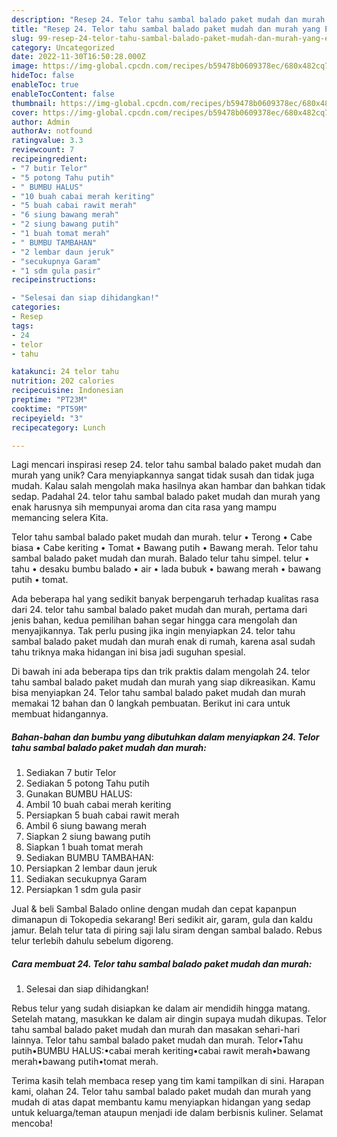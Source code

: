 ```yaml
---
description: "Resep 24. Telor tahu sambal balado paket mudah dan murah yang Enak"
title: "Resep 24. Telor tahu sambal balado paket mudah dan murah yang Enak"
slug: 99-resep-24-telor-tahu-sambal-balado-paket-mudah-dan-murah-yang-enak
category: Uncategorized
date: 2022-11-30T16:50:28.000Z
image: https://img-global.cpcdn.com/recipes/b59478b0609378ec/680x482cq70/24-telor-tahu-sambal-balado-paket-mudah-dan-murah-foto-resep-utama.jpg
hideToc: false
enableToc: true
enableTocContent: false
thumbnail: https://img-global.cpcdn.com/recipes/b59478b0609378ec/680x482cq70/24-telor-tahu-sambal-balado-paket-mudah-dan-murah-foto-resep-utama.jpg
cover: https://img-global.cpcdn.com/recipes/b59478b0609378ec/680x482cq70/24-telor-tahu-sambal-balado-paket-mudah-dan-murah-foto-resep-utama.jpg
author: Admin
authorAv: notfound
ratingvalue: 3.3
reviewcount: 7
recipeingredient:
- "7 butir Telor"
- "5 potong Tahu putih"
- " BUMBU HALUS"
- "10 buah cabai merah keriting"
- "5 buah cabai rawit merah"
- "6 siung bawang merah"
- "2 siung bawang putih"
- "1 buah tomat merah"
- " BUMBU TAMBAHAN"
- "2 lembar daun jeruk"
- "secukupnya Garam"
- "1 sdm gula pasir"
recipeinstructions:

- "Selesai dan siap dihidangkan!"
categories:
- Resep
tags:
- 24
- telor
- tahu

katakunci: 24 telor tahu 
nutrition: 202 calories
recipecuisine: Indonesian
preptime: "PT23M"
cooktime: "PT59M"
recipeyield: "3"
recipecategory: Lunch

---
```





Lagi mencari inspirasi resep 24. telor tahu sambal balado paket mudah dan murah yang unik? Cara menyiapkannya sangat tidak susah dan tidak juga mudah. Kalau salah mengolah maka hasilnya akan hambar dan bahkan tidak sedap. Padahal 24. telor tahu sambal balado paket mudah dan murah yang enak harusnya sih mempunyai aroma dan cita rasa yang mampu memancing selera Kita.





Telor tahu sambal balado paket mudah dan murah. telur • Terong • Cabe biasa • Cabe keriting • Tomat • Bawang putih • Bawang merah. Telor tahu sambal balado paket mudah dan murah. Balado telur tahu simpel. telur • tahu • desaku bumbu balado • air • lada bubuk • bawang merah • bawang putih • tomat.

Ada beberapa hal yang sedikit banyak berpengaruh terhadap kualitas rasa dari 24. telor tahu sambal balado paket mudah dan murah, pertama dari jenis bahan, kedua pemilihan bahan segar hingga cara mengolah dan menyajikannya. Tak perlu pusing jika ingin menyiapkan 24. telor tahu sambal balado paket mudah dan murah enak di rumah, karena asal sudah tahu triknya maka hidangan ini bisa jadi suguhan spesial.






Di bawah ini ada beberapa tips dan trik praktis dalam mengolah 24. telor tahu sambal balado paket mudah dan murah yang siap dikreasikan. Kamu bisa menyiapkan 24. Telor tahu sambal balado paket mudah dan murah memakai 12 bahan dan 0 langkah pembuatan. Berikut ini cara untuk membuat hidangannya.

<!--inarticleads1-->

##### Bahan-bahan dan bumbu yang dibutuhkan dalam menyiapkan 24. Telor tahu sambal balado paket mudah dan murah:

1. Sediakan 7 butir Telor
1. Sediakan 5 potong Tahu putih
1. Gunakan  BUMBU HALUS:
1. Ambil 10 buah cabai merah keriting
1. Persiapkan 5 buah cabai rawit merah
1. Ambil 6 siung bawang merah
1. Siapkan 2 siung bawang putih
1. Siapkan 1 buah tomat merah
1. Sediakan  BUMBU TAMBAHAN:
1. Persiapkan 2 lembar daun jeruk
1. Sediakan secukupnya Garam
1. Persiapkan 1 sdm gula pasir


Jual &amp; beli Sambal Balado online dengan mudah dan cepat kapanpun dimanapun di Tokopedia sekarang! Beri sedikit air, garam, gula dan kaldu jamur. Belah telur tata di piring saji lalu siram dengan sambal balado. Rebus telur terlebih dahulu sebelum digoreng. 

<!--inarticleads2-->

##### Cara membuat 24. Telor tahu sambal balado paket mudah dan murah:


1. Selesai dan siap dihidangkan!

Rebus telur yang sudah disiapkan ke dalam air mendidih hingga matang. Setelah matang, masukkan ke dalam air dingin supaya mudah dikupas. Telor tahu sambal balado paket mudah dan murah dan masakan sehari-hari lainnya. Telor tahu sambal balado paket mudah dan murah. Telor•Tahu putih•BUMBU HALUS:•cabai merah keriting•cabai rawit merah•bawang merah•bawang putih•tomat merah. 

Terima kasih telah membaca resep yang tim kami tampilkan di sini. Harapan kami, olahan 24. Telor tahu sambal balado paket mudah dan murah yang mudah di atas dapat membantu kamu menyiapkan hidangan yang sedap untuk keluarga/teman ataupun menjadi ide dalam berbisnis kuliner. Selamat mencoba!

